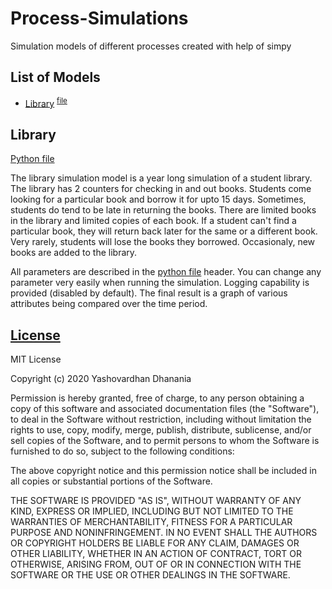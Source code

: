 # Process-Simulations
Simulation models of different processes created with help of simpy

## List of Models
- [Library](#Library) <sup>[file](library.py)</sup>

## Library

[Python file](library.py)

The library simulation model is a year long simulation of a student library. The library has 2 counters for checking in and out books. Students come looking for a particular book and borrow it for upto 15 days. Sometimes, students do tend to be late in returning the books. There are limited books in the library and limited copies of each book. If a student can't find a particular book, they will return back later for the same or a different book. Very rarely, students will lose the books they borrowed. Occasionaly, new books are added to the library.

All parameters are described in the [python file](library.py) header. You can change any parameter very easily when running the simulation. Logging capability is provided (disabled by default). The final result is a graph of various attributes being compared over the time period.

## [License](LICENSE)
MIT License

Copyright (c) 2020 Yashovardhan Dhanania 

Permission is hereby granted, free of charge, to any person obtaining a copy
of this software and associated documentation files (the "Software"), to deal
in the Software without restriction, including without limitation the rights
to use, copy, modify, merge, publish, distribute, sublicense, and/or sell
copies of the Software, and to permit persons to whom the Software is
furnished to do so, subject to the following conditions:

The above copyright notice and this permission notice shall be included in all
copies or substantial portions of the Software.

THE SOFTWARE IS PROVIDED "AS IS", WITHOUT WARRANTY OF ANY KIND, EXPRESS OR
IMPLIED, INCLUDING BUT NOT LIMITED TO THE WARRANTIES OF MERCHANTABILITY,
FITNESS FOR A PARTICULAR PURPOSE AND NONINFRINGEMENT. IN NO EVENT SHALL THE
AUTHORS OR COPYRIGHT HOLDERS BE LIABLE FOR ANY CLAIM, DAMAGES OR OTHER
LIABILITY, WHETHER IN AN ACTION OF CONTRACT, TORT OR OTHERWISE, ARISING FROM,
OUT OF OR IN CONNECTION WITH THE SOFTWARE OR THE USE OR OTHER DEALINGS IN THE
SOFTWARE.